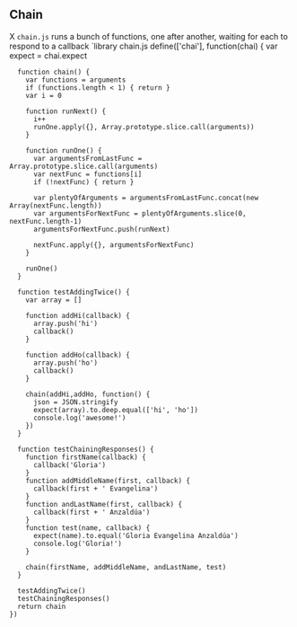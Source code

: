 Chain
-----

X `chain.js` runs a bunch of functions, one after another, waiting for each to respond to a callback
`library chain.js
    define(['chai'], function(chai) {
      var expect = chai.expect

      function chain() {
        var functions = arguments
        if (functions.length < 1) { return }
        var i = 0

        function runNext() {
          i++
          runOne.apply({}, Array.prototype.slice.call(arguments))
        }

        function runOne() {
          var argumentsFromLastFunc = Array.prototype.slice.call(arguments)
          var nextFunc = functions[i]
          if (!nextFunc) { return }

          var plentyOfArguments = argumentsFromLastFunc.concat(new Array(nextFunc.length))
          var argumentsForNextFunc = plentyOfArguments.slice(0, nextFunc.length-1)
          argumentsForNextFunc.push(runNext)

          nextFunc.apply({}, argumentsForNextFunc)
        }

        runOne()
      }

      function testAddingTwice() {
        var array = []

        function addHi(callback) {
          array.push('hi')
          callback()
        }

        function addHo(callback) {
          array.push('ho')
          callback()
        }

        chain(addHi,addHo, function() {
          json = JSON.stringify
          expect(array).to.deep.equal(['hi', 'ho'])
          console.log('awesome!')
        })
      }

      function testChainingResponses() {
        function firstName(callback) {
          callback('Gloria')
        }
        function addMiddleName(first, callback) {
          callback(first + ' Evangelina')
        }
        function andLastName(first, callback) {
          callback(first + ' Anzaldúa')
        }
        function test(name, callback) {
          expect(name).to.equal('Gloria Evangelina Anzaldúa')
          console.log('Gloria!')
        }

        chain(firstName, addMiddleName, andLastName, test)
      }

      testAddingTwice()
      testChainingResponses()
      return chain
    })
